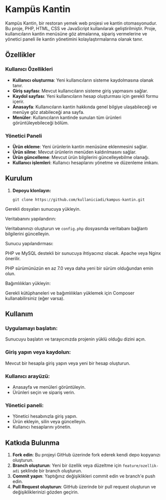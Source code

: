 # Kampüs Kantin

Kampüs Kantin, bir restoran yemek web projesi ve kantin otomasyonudur. Bu proje, PHP, HTML, CSS ve JavaScript kullanılarak geliştirilmiştir. Proje, kullanıcıların kantin menüsüne göz atmalarına, sipariş vermelerine ve yönetici paneli ile kantin yönetimini kolaylaştırmalarına olanak tanır.

## Özellikler

### Kullanıcı Özellikleri
- **Kullanıcı oluşturma**: Yeni kullanıcıların sisteme kaydolmasına olanak tanır.
- **Giriş sayfası**: Mevcut kullanıcıların sisteme giriş yapmasını sağlar.
- **Kaydol sayfası**: Yeni kullanıcıların hesap oluşturması için gerekli formu içerir.
- **Anasayfa**: Kullanıcıların kantin hakkında genel bilgiye ulaşabileceği ve menüye göz atabileceği ana sayfa.
- **Menüler**: Kullanıcıların kantinde sunulan tüm ürünleri görüntüleyebileceği bölüm.

### Yönetici Paneli
- **Ürün ekleme**: Yeni ürünlerin kantin menüsüne eklenmesini sağlar.
- **Ürün silme**: Mevcut ürünlerin menüden kaldırılmasını sağlar.
- **Ürün güncelleme**: Mevcut ürün bilgilerini güncelleyebilme olanağı.
- **Kullanıcı işlemleri**: Kullanıcı hesaplarını yönetme ve düzenleme imkanı.

## Kurulum

1. **Depoyu klonlayın:**
   ```
   git clone https://github.com/kullaniciadi/kampus-kantin.git
   ```
Gerekli dosyaları sunucuya yükleyin.

Veritabanını yapılandırın:

Veritabanınızı oluşturun ve `config.php` dosyasında veritabanı bağlantı bilgilerini güncelleyin.

Sunucu yapılandırması:

PHP ve MySQL destekli bir sunucuya ihtiyacınız olacak. Apache veya Nginx önerilir.

PHP sürümünüzün en az 7.0 veya daha yeni bir sürüm olduğundan emin olun.

Bağımlılıkları yükleyin:

Gerekli kütüphaneleri ve bağımlılıkları yüklemek için Composer kullanabilirsiniz (eğer varsa).

## Kullanım

### Uygulamayı başlatın:

Sunucuyu başlatın ve tarayıcınızda projenin yüklü olduğu dizini açın.

### Giriş yapın veya kaydolun:

Mevcut bir hesapla giriş yapın veya yeni bir hesap oluşturun.

### Kullanıcı arayüzü:

- Anasayfa ve menüleri görüntüleyin.
- Ürünleri seçin ve sipariş verin.

### Yönetici paneli:

- Yönetici hesabınızla giriş yapın.
- Ürün ekleyin, silin veya güncelleyin.
- Kullanıcı hesaplarını yönetin.

## Katkıda Bulunma

1. **Fork edin**: Bu projeyi GitHub üzerinde fork ederek kendi depo kopyanızı oluşturun.
2. **Branch oluşturun**: Yeni bir özellik veya düzeltme için `feature/ozellik-adi` şeklinde bir branch oluşturun.
3. **Commit yapın**: Yaptığınız değişiklikleri commit edin ve branch'e push edin.
4. **Pull Request oluşturun**: GitHub üzerinde bir pull request oluşturun ve değişikliklerinizi gözden geçirin.
